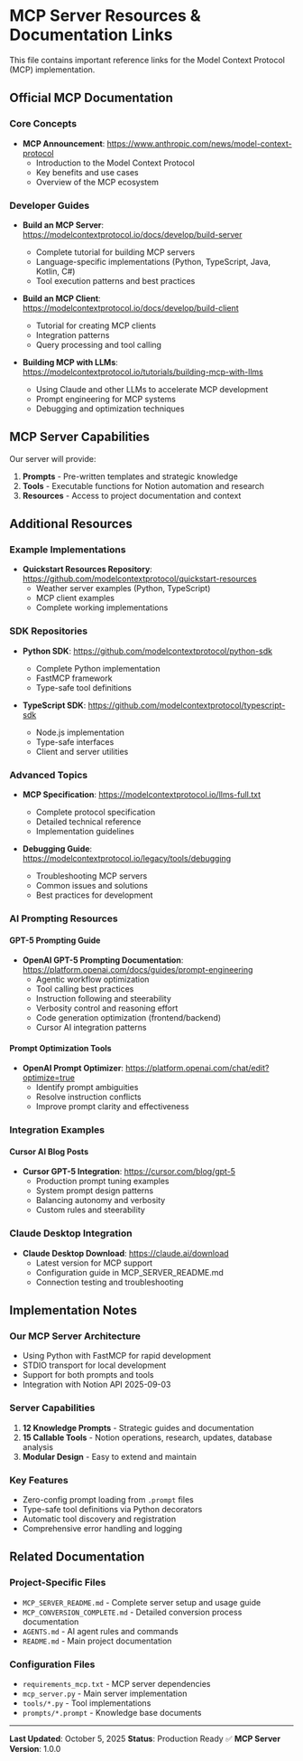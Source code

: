 # MCP Server Resources & Documentation Links

This file contains important reference links for the Model Context Protocol (MCP) implementation.

## Official MCP Documentation

### Core Concepts
- **MCP Announcement**: https://www.anthropic.com/news/model-context-protocol
  - Introduction to the Model Context Protocol
  - Key benefits and use cases
  - Overview of the MCP ecosystem

### Developer Guides
- **Build an MCP Server**: https://modelcontextprotocol.io/docs/develop/build-server
  - Complete tutorial for building MCP servers
  - Language-specific implementations (Python, TypeScript, Java, Kotlin, C#)
  - Tool execution patterns and best practices

- **Build an MCP Client**: https://modelcontextprotocol.io/docs/develop/build-client
  - Tutorial for creating MCP clients
  - Integration patterns
  - Query processing and tool calling

- **Building MCP with LLMs**: https://modelcontextprotocol.io/tutorials/building-mcp-with-llms
  - Using Claude and other LLMs to accelerate MCP development
  - Prompt engineering for MCP systems
  - Debugging and optimization techniques

## MCP Server Capabilities

Our server will provide:
1. **Prompts** - Pre-written templates and strategic knowledge
2. **Tools** - Executable functions for Notion automation and research
3. **Resources** - Access to project documentation and context

## Additional Resources

### Example Implementations
- **Quickstart Resources Repository**: https://github.com/modelcontextprotocol/quickstart-resources
  - Weather server examples (Python, TypeScript)
  - MCP client examples
  - Complete working implementations

### SDK Repositories
- **Python SDK**: https://github.com/modelcontextprotocol/python-sdk
  - Complete Python implementation
  - FastMCP framework
  - Type-safe tool definitions

- **TypeScript SDK**: https://github.com/modelcontextprotocol/typescript-sdk
  - Node.js implementation
  - Type-safe interfaces
  - Client and server utilities

### Advanced Topics
- **MCP Specification**: https://modelcontextprotocol.io/llms-full.txt
  - Complete protocol specification
  - Detailed technical reference
  - Implementation guidelines

- **Debugging Guide**: https://modelcontextprotocol.io/legacy/tools/debugging
  - Troubleshooting MCP servers
  - Common issues and solutions
  - Best practices for development

### AI Prompting Resources

#### GPT-5 Prompting Guide
- **OpenAI GPT-5 Prompting Documentation**: https://platform.openai.com/docs/guides/prompt-engineering
  - Agentic workflow optimization
  - Tool calling best practices
  - Instruction following and steerability
  - Verbosity control and reasoning effort
  - Code generation optimization (frontend/backend)
  - Cursor AI integration patterns

#### Prompt Optimization Tools
- **OpenAI Prompt Optimizer**: https://platform.openai.com/chat/edit?optimize=true
  - Identify prompt ambiguities
  - Resolve instruction conflicts
  - Improve prompt clarity and effectiveness

### Integration Examples

#### Cursor AI Blog Posts
- **Cursor GPT-5 Integration**: https://cursor.com/blog/gpt-5
  - Production prompt tuning examples
  - System prompt design patterns
  - Balancing autonomy and verbosity
  - Custom rules and steerability

### Claude Desktop Integration
- **Claude Desktop Download**: https://claude.ai/download
  - Latest version for MCP support
  - Configuration guide in MCP_SERVER_README.md
  - Connection testing and troubleshooting

## Implementation Notes

### Our MCP Server Architecture
- Using Python with FastMCP for rapid development
- STDIO transport for local development
- Support for both prompts and tools
- Integration with Notion API 2025-09-03

### Server Capabilities
1. **12 Knowledge Prompts** - Strategic guides and documentation
2. **15 Callable Tools** - Notion operations, research, updates, database analysis
3. **Modular Design** - Easy to extend and maintain

### Key Features
- Zero-config prompt loading from `.prompt` files
- Type-safe tool definitions via Python decorators
- Automatic tool discovery and registration
- Comprehensive error handling and logging

## Related Documentation

### Project-Specific Files
- `MCP_SERVER_README.md` - Complete server setup and usage guide
- `MCP_CONVERSION_COMPLETE.md` - Detailed conversion process documentation
- `AGENTS.md` - AI agent rules and commands
- `README.md` - Main project documentation

### Configuration Files
- `requirements_mcp.txt` - MCP server dependencies
- `mcp_server.py` - Main server implementation
- `tools/*.py` - Tool implementations
- `prompts/*.prompt` - Knowledge base documents

---

**Last Updated**: October 5, 2025
**Status**: Production Ready ✅
**MCP Server Version**: 1.0.0
